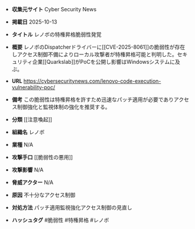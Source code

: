 - **収集元サイト**
Cyber Security News

- **掲載日**
2025-10-13

- **タイトル**
レノボの特権昇格脆弱性発覚

- **概要**
レノボのDispatcherドライバーに[[CVE-2025-8061]]の脆弱性が存在しアクセス制御不備によりローカル攻撃者が特権昇格可能と判明した。セキュリティ企業[[Quarkslab]]がPoCを公開し影響はWindowsシステムに及ぶ。

- **URL**
https://cybersecuritynews.com/lenovo-code-execution-vulnerability-poc/

- **備考**
この脆弱性は特権昇格を許すため迅速なパッチ適用が必要でありアクセス制御強化と監視体制の強化を推奨する。

- **分類**
[[注意喚起]]

- **組織名**
レノボ

- **業種**
N/A

- **攻撃手口**
[[脆弱性の悪用]]

- **攻撃影響**
N/A

- **脅威アクター**
N/A

- **原因**
不十分なアクセス制御

- **対処方法**
パッチ適用監視強化アクセス制御の見直し

- **ハッシュタグ**
#脆弱性 #特権昇格 #レノボ
